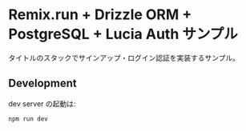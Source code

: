 # Remix.run + Drizzle ORM + PostgreSQL + Lucia Auth サンプル

タイトルのスタックでサインアップ・ログイン認証を実装するサンプル。

## Development

dev server の起動は:

```shellscript
npm run dev
```

